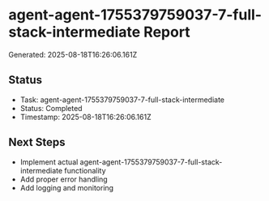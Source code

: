 # agent-agent-1755379759037-7-full-stack-intermediate Report

Generated: 2025-08-18T16:26:06.161Z

## Status
- Task: agent-agent-1755379759037-7-full-stack-intermediate
- Status: Completed
- Timestamp: 2025-08-18T16:26:06.161Z

## Next Steps
- Implement actual agent-agent-1755379759037-7-full-stack-intermediate functionality
- Add proper error handling
- Add logging and monitoring
